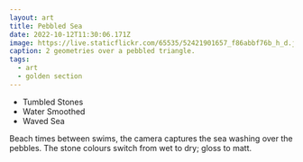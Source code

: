 ```yaml
---
layout: art
title: Pebbled Sea
date: 2022-10-12T11:30:06.171Z
image: https://live.staticflickr.com/65535/52421901657_f86abbf76b_h_d.jpg
caption: 2 geometries over a pebbled triangle.
tags:
  - art
  - golden section
---
```

* Tumbled Stones
* Water Smoothed
* Waved Sea

Beach times between swims, the camera captures the sea washing over the pebbles. The stone colours switch from wet to dry; gloss to matt.